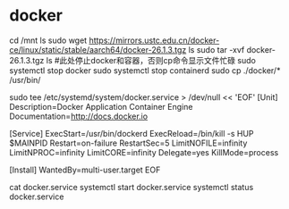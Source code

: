 # docker
cd /mnt
ls
sudo wget https://mirrors.ustc.edu.cn/docker-ce/linux/static/stable/aarch64/docker-26.1.3.tgz
ls
sudo tar -xvf docker-26.1.3.tgz
ls
#此处停止docker和容器，否则cp命令显示文件忙碌
sudo systemctl stop docker
sudo systemctl stop containerd
sudo cp ./docker/* /usr/bin/

sudo tee /etc/systemd/system/docker.service > /dev/null << 'EOF'
[Unit]
Description=Docker Application Container Engine
Documentation=http://docs.docker.io

[Service]
ExecStart=/usr/bin/dockerd
ExecReload=/bin/kill -s HUP $MAINPID
Restart=on-failure
RestartSec=5
LimitNOFILE=infinity
LimitNPROC=infinity
LimitCORE=infinity
Delegate=yes
KillMode=process

[Install]
WantedBy=multi-user.target
EOF

cat docker.service
systemctl start docker.service
systemctl status docker.service
